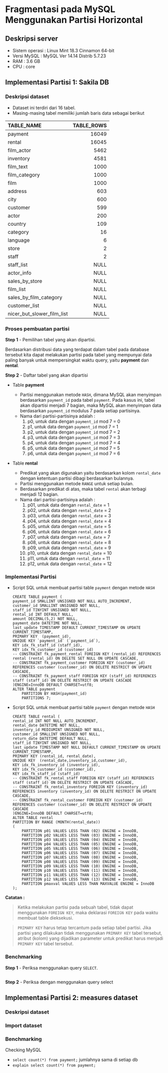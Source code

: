# Fragmentasi pada MySQL Menggunakan Partisi Horizontal

## Deskripsi server
- Sistem operasi  : Linux Mint 18.3 Cinnamon 64-bit
- Versi MySQL     : MySQL Ver 14.14 Distrib 5.7.23
- RAM             : 3.6 GB
- CPU             :  core

## Implementasi Partisi 1: Sakila DB

### Deskripsi dataset
- Dataset ini terdiri dari 16 tabel.
- Masing-masing tabel memiliki jumlah baris data sebagai berikut

| TABLE_NAME                 | TABLE_ROWS |
|:---------------------------|-----------:|
| payment                    |      16049 |
| rental                     |      16045 |
| film_actor                 |       5462 |
| inventory                  |       4581 |
| film_text                  |       1000 |
| film_category              |       1000 |
| film                       |       1000 |
| address                    |        603 |
| city                       |        600 |
| customer                   |        599 |
| actor                      |        200 |
| country                    |        109 |
| category                   |         16 |
| language                   |          6 |
| store                      |          2 |
| staff                      |          2 |
| staff_list                 |       NULL |
| actor_info                 |       NULL |
| sales_by_store             |       NULL |
| film_list                  |       NULL |
| sales_by_film_category     |       NULL |
| customer_list              |       NULL |
| nicer_but_slower_film_list |       NULL |


### Proses pembuatan partisi
**Step 1** - Pemilihan tabel yang akan dipartisi.

Berdasarkan distribusi data yang terdapat dalam tabel pada database tersebut kita dapat melakukan partisi pada tabel yang mempunyai data paling banyak untuk mempersingkat waktu query, yaitu **payment** dan **rental**.

**Step 2** - Daftar tabel yang akan dipartisi
* Table **payment**
    * Partisi menggunakan metode `HASH`, dimana MySQL akan menyimpan berdasarkan `payment_id` pada tabel `payment`. Pada kasus ini, tabel akan dipartisi menjadi 7 bagian, maka MySQL akan menyimpan data berdasarkan `payment_id` modulus 7 pada setiap partisinya.
    * Nama dari partisi-partisinya adalah :
        1. p0, untuk data dengan `payment_id` mod 7 = 0
        2. p1, untuk data dengan `payment_id` mod 7 = 1
        3. p2, untuk data dengan `payment_id` mod 7 = 2
        4. p3, untuk data dengan `payment_id` mod 7 = 3
        5. p4, untuk data dengan `payment_id` mod 7 = 4
        6. p5, untuk data dengan `payment_id` mod 7 = 5
        7. p6, untuk data dengan `payment_id` mod 7 = 6

* Table **rental**
    * Predikat yang akan digunakan yaitu berdasarkan kolom `rental_date` dengan ketentuan partisi dibagi berdasarkan bulannya.
    * Partisi menggunakan metode `RANGE` untuk setiap bulan.
    * Berdasarkan predikat di atas, maka tabel `rental` akan terbagi menjadi 12 bagian.
    * Nama dari partisi-partisinya adalah :
        1. p01, untuk data dengan `rental_date` = 1
        2. p02, untuk data dengan `rental_date` = 2
        3. p03, untuk data dengan `rental_date` = 3
        4. p04, untuk data dengan `rental_date` = 4
        5. p05, untuk data dengan `rental_date` = 5
        6. p06, untuk data dengan `rental_date` = 6
        7. p07, untuk data dengan `rental_date` = 7
        8. p08, untuk data dengan `rental_date` = 8
        9. p09, untuk data dengan `rental_date` = 9
        10. p10, untuk data dengan `rental_date` = 10
        11. p11, untuk data dengan `rental_date` = 11
        12. p12, untuk data dengan `rental_date` = 12

### Implementasi Partisi
* Script SQL untuk membuat partisi table `payment` dengan metode `HASH`

    ```mysql
    CREATE TABLE payment (
    payment_id SMALLINT UNSIGNED NOT NULL AUTO_INCREMENT,
    customer_id SMALLINT UNSIGNED NOT NULL,
    staff_id TINYINT UNSIGNED NOT NULL,
    rental_id INT DEFAULT NULL,
    amount DECIMAL(5,2) NOT NULL,
    payment_date DATETIME NOT NULL,
    last_update TIMESTAMP DEFAULT CURRENT_TIMESTAMP ON UPDATE CURRENT_TIMESTAMP,
    PRIMARY KEY  (payment_id),
    UNIQUE KEY `payment_id` (`payment_id`),
    KEY idx_fk_staff_id (staff_id),
    KEY idx_fk_customer_id (customer_id)
    -- CONSTRAINT fk_payment_rental FOREIGN KEY (rental_id) REFERENCES rental (rental_id) ON DELETE SET NULL ON UPDATE CASCADE,
    -- CONSTRAINT fk_payment_customer FOREIGN KEY (customer_id) REFERENCES customer (customer_id) ON DELETE RESTRICT ON UPDATE CASCADE,
    -- CONSTRAINT fk_payment_staff FOREIGN KEY (staff_id) REFERENCES staff (staff_id) ON DELETE RESTRICT ON UPDATE CASCADE
    )ENGINE=InnoDB DEFAULT CHARSET=utf8;
    ALTER TABLE payment
        PARTITION BY HASH(payment_id)
        PARTITIONS 7;
    ```

* Script SQL untuk membuat partisi table `payment` dengan metode `HASH`

    ```mysql
    CREATE TABLE rental (
    rental_id INT NOT NULL AUTO_INCREMENT,
    rental_date DATETIME NOT NULL,
    inventory_id MEDIUMINT UNSIGNED NOT NULL,
    customer_id SMALLINT UNSIGNED NOT NULL,
    return_date DATETIME DEFAULT NULL,
    staff_id TINYINT UNSIGNED NOT NULL,
    last_update TIMESTAMP NOT NULL DEFAULT CURRENT_TIMESTAMP ON UPDATE CURRENT_TIMESTAMP,
    PRIMARY KEY (rental_id, rental_date),
    UNIQUE KEY  (rental_date,inventory_id,customer_id),
    KEY idx_fk_inventory_id (inventory_id),
    KEY idx_fk_customer_id (customer_id),
    KEY idx_fk_staff_id (staff_id)
    -- CONSTRAINT fk_rental_staff FOREIGN KEY (staff_id) REFERENCES staff (staff_id) ON DELETE RESTRICT ON UPDATE CASCADE,
    -- CONSTRAINT fk_rental_inventory FOREIGN KEY (inventory_id) REFERENCES inventory (inventory_id) ON DELETE RESTRICT ON UPDATE CASCADE,
    -- CONSTRAINT fk_rental_customer FOREIGN KEY (customer_id) REFERENCES customer (customer_id) ON DELETE RESTRICT ON UPDATE CASCADE
    )ENGINE=InnoDB DEFAULT CHARSET=utf8;
    ALTER TABLE rental
    PARTITION BY RANGE (MONTH(rental_date))
    (
        PARTITION p01 VALUES LESS THAN (02) ENGINE = InnoDB,
        PARTITION p02 VALUES LESS THAN (03) ENGINE = InnoDB,
        PARTITION p03 VALUES LESS THAN (04) ENGINE = InnoDB,
        PARTITION p04 VALUES LESS THAN (05) ENGINE = InnoDB,
        PARTITION p05 VALUES LESS THAN (06) ENGINE = InnoDB,
        PARTITION p06 VALUES LESS THAN (07) ENGINE = InnoDB,
        PARTITION p07 VALUES LESS THAN (08) ENGINE = InnoDB,
        PARTITION p08 VALUES LESS THAN (09) ENGINE = InnoDB,
        PARTITION p09 VALUES LESS THAN (10) ENGINE = InnoDB,
        PARTITION p10 VALUES LESS THAN (11) ENGINE = InnoDB,
        PARTITION p11 VALUES LESS THAN (12) ENGINE = InnoDB,
        PARTITION p12 VALUES LESS THAN (13) ENGINE = InnoDB,
        PARTITION pmaxval VALUES LESS THAN MAXVALUE ENGINE = InnoDB
    );
    ```

**Catatan :**
> Ketika melakukan partisi pada sebuah tabel, tidak dapat menggunakan `FOREIGN KEY`, maka deklarasi `FOREIGN KEY` pada waktu membuat table dieksekusi.

> `PRIMARY KEY` harus tetap tercantum pada setiap tabel partisi. Jika partisi yang dilakukan tidak menggunakan `PRIMARY KEY` tabel tersebut, atribut (kolom) yang dijadikan parameter untuk predikat harus menjadi `PRIMARY KEY` tabel tersebut.

### Benchmarking
**Step 1** - Periksa menggunakan query `SELECT`.
  ```mysql
  
  ```
**Step 2** - Periksa dengan menggunakan query select 

## Implementasi Partisi 2: measures dataset

### Deskripsi dataset

### Import dataset

### Benchmarking

Checking MySQL
- ```select count(*) from payment;``` jumlahnya sama di setiap db
- ```explain select count(*) from payment;```
